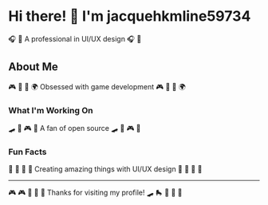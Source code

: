 # Hi there! 👋 I'm jacquehkmline59734

🎧 🏹 A professional in UI/UX design 🎧 🏹

## About Me
🎮 🏒 🎯 🌍 Obsessed with game development 🎮 🏒 🎯 🌍

### What I'm Working On
🛹 🚀 🎮 🎽 A fan of open source 🛹 🚀 🎮 🎽

### Fun Facts
🎯 🌟 🚣 🏸 Creating amazing things with UI/UX design 🎯 🌟 🚣 🏸

---
🎮 🎮 🥁 🎳 🎰 Thanks for visiting my profile! 🛹 🛼 🎯 🏒 🎾
